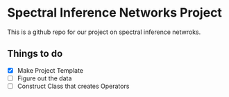 # Spectral Inference Networks Project
This is a github repo for our project on spectral inference netwroks.

## Things to do
- [x] Make Project Template
- [ ] Figure out the data
- [ ] Construct Class that creates Operators
